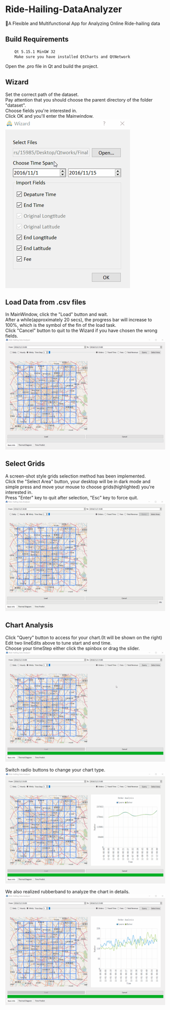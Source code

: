 # Ride-Hailing-DataAnalyzer
🚖A Flexible and Multifunctional App for Analyzing Online Ride-hailing data

## Build Requirements

```shell
    Qt 5.15.1 MinGW 32 
    Make sure you have installed QtCharts and QtNetwork
```
Open the .pro file in Qt and build the project.

## Wizard

Set the correct path of the dataset.  
Pay attention that you should choose the parent directory of the folder "dataset".  
Choose fields you're interested in.  
Click OK and you'll enter the Mainwindow.  
![Simple Wizard](GIF/Wizard.gif)

## Load Data from .csv files

In MainWindow, click the "Load" button and wait.  
After a while(approximately 20 secs), the progress bar will increase to 100%, which is the symbol of the fin of the load task.  
Click "Cancel" button to quit to the Wizard if you have chosen the wrong fields.  
![Cancel](GIF/Cancel.gif)

## Select Grids

A screen-shot style grids selection method has been implemented.  
Click the "Select Area" button, your desktop will be in dark mode and simple press and move your mouse to choose grids(highlighted) you're interested in.    
Press "Enter" key to quit after selection, "Esc" key to force quit.  
![Select Grids](GIF/SelectAndLoad.gif)

## Chart Analysis

Click "Query" button to access for your chart.(It will be shown on the right)   
Edit two lineEdits above to tune start and end time.  
Choose your timeStep either click the spinbox or drag the slider.    
![Chart Analysis](GIF/OrderChart.gif)

Switch radio buttons to change your chart type.
![Mutiple Chart Type](GIF/MultipleCharts.gif)

We also realized rubberband to analyze the chart in details.
![Rubberband](GIF/ChartView.gif)

